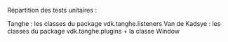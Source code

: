 Répartition des tests unitaires :

Tanghe : les classes du package vdk.tanghe.listeners
Van de Kadsye : les classes du package vdk.tanghe.plugins + la classe Window
